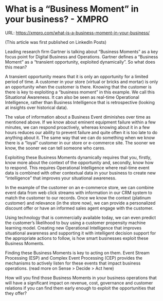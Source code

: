 # What is a “Business Moment” in your business? - XMPRO

URL: https://xmpro.com/what-is-a-business-moment-in-your-business/

(This article was first published on LinkedIn Posts)

Leading research firm Gartner is talking about “Business Moments” as a key focus point for Digital Business and Operations. Gartner defines a “Business Moment” as a “transient opportunity, exploited dynamically”. So what does this mean?

A transient opportunity means that it is only an opportunity for a limited period of time. A customer in your store (virtual or bricks and mortar) is only an opportunity when the customer is there. Knowing that the customer is there is key to exploiting a “business moment” in this example. We call this Situational Awareness. It can also be seen as real-time Operational Intelligence, rather than Business Intelligence that is retrospective (looking at insights over historical data).

The value of information about a Business Event diminishes over time as mentioned above. If we know about eminent equipment failure within a few minutes, we can respond proactively, whereas knowing about it in a few hours reduces our ability to prevent failure and quite often it is too late to do anything about it. The same way that we can do something when we know there is a “loyal” customer in our store or e-commerce site. The sooner we know, the sooner we can tell someone who cares.



Exploiting these Business Moments dynamically requires that you, firstly, know more about the context of the opportunity and, secondly, know how to respond. This requires Operational Intelligence where real-time event data is combined with other contextual data in your business to create new “intelligence” that improves your situational awareness.

In the example of the customer on an e-commerce store, we can combine event data from web click streams with information in our CRM system to match the customer to our records. Once we know the context (platinum customer) and relevance (in the store now), we can provide a personalized discount offer or have an informed sales agent engage with the customer.

Using technology that is commercially available today, we can even predict the customer’s likelihood to buy using a customer propensity machine learning model. Creating new Operational Intelligence that improves situational awareness and supporting it with intelligent decision support for the appropriate actions to follow, is how smart businesses exploit these Business Moments.

Finding these Business Moments is key to acting on them. Event Stream Processing (ESP) and Complex Event Processing (CEP) provides the mechanisms to actively listen for these events that impact business operations. (read more on Sense > Decide > Act here)

How will you find those Business Moments in your business operations that will have a significant impact on revenue, cost, governance and customer relations if you can find them early enough to exploit the opportunities that they offer?

